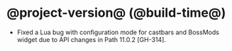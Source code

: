 # @project-version@ (@build-time@)

* Fixed a Lua bug with configuration mode for castbars and BossMods widget due to API changes in Path 11.0.2 [GH-314].